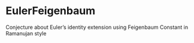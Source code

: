 # EulerFeigenbaum
Conjecture about Euler’s identity extension using Feigenbaum Constant in Ramanujan style

